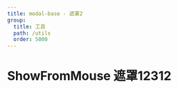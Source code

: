 ```yaml
---
title: modal-base - 遮罩2
group:
  title: 工具
  path: /utils
  order: 5000
---
```


# ShowFromMouse 遮罩12312
 
<code src="./base.tsx" />
